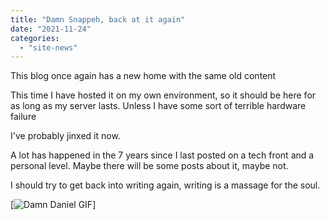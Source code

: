```yaml
---
title: "Damn Snappeh, back at it again"
date: "2021-11-24"
categories: 
  - "site-news"
---
```


This blog once again has a new home with the same old content

This time I have hosted it on my own environment, so it should be here for as long as my server lasts. Unless I have some sort of terrible hardware failure

I've probably jinxed it now.

A lot has happened in the 7 years since I last posted on a tech front and a personal level. Maybe there will be some posts about it, maybe not.

I should try to get back into writing again, writing is a massage for the soul.

[![Damn Daniel GIF](/images/damn-daniel-recording.gif)]

